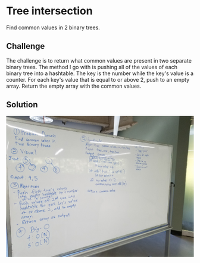 # Tree intersection
Find common values in 2 binary trees.

## Challenge
The challenge is to return what common values are present in two separate binary trees. The method I go with is pushing all of the values of each binary tree into a hashtable. The key is the number while the key's value is a counter. For each key's value that is equal to or above 2, push to an empty array. Return the empty array with the common values.

## Solution
![RepeatedWord](../../assets/common_values_two_bt.jpg)​
